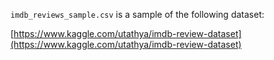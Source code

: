 `imdb_reviews_sample.csv` is a sample of the following dataset:

[https://www.kaggle.com/utathya/imdb-review-dataset](https://www.kaggle.com/utathya/imdb-review-dataset)
